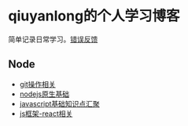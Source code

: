 # qiuyanlong的个人学习博客
简单记录日常学习。[错误反馈](https://github.com/qiuyanlong/blog/issues/1)

## Node
- [git操作相关](./git/README.md)
- [nodejs原生基础](./node/README.md)
- [javascript基础知识点汇聚](./javascript/README.md)  
- [js框架-react相关](./react/README.md)  
